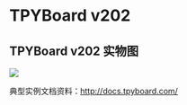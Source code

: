 <h1>TPYBoard v202</h1>

<h2>TPYBoard v202 实物图</h2>

<img src="https://github.com/TPYBoard/developmentBoard/blob/master/TPYBoard-v20x-master/image/v202.png" style="max-width:100%;">


典型实例文档资料：http://docs.tpyboard.com/

